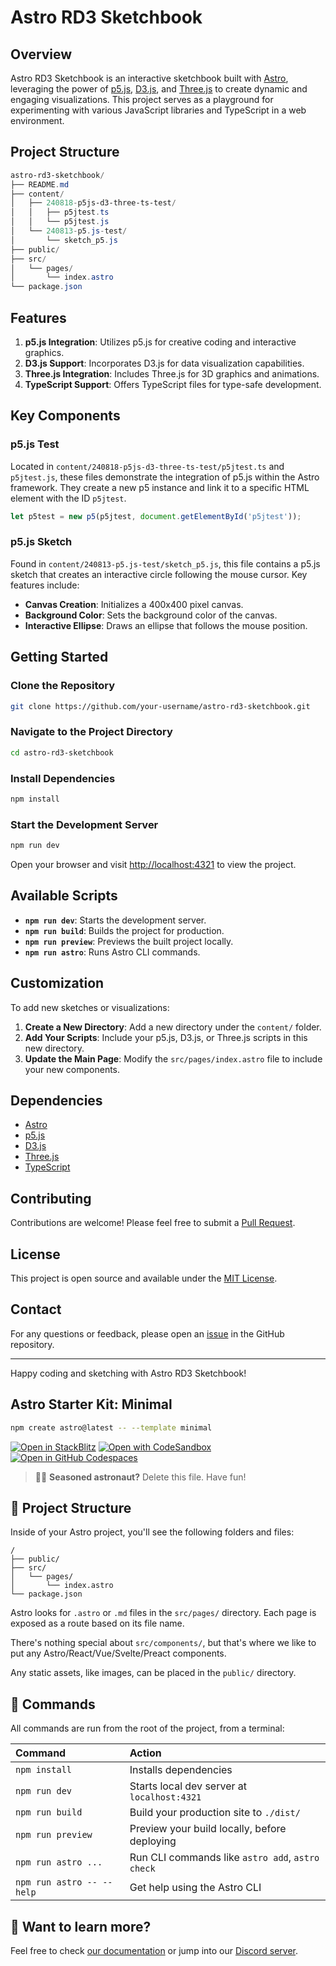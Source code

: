 # Astro RD3 Sketchbook

## Overview

Astro RD3 Sketchbook is an interactive sketchbook built with [Astro](https://astro.build/), leveraging the power
of [p5.js](https://p5js.org/), [D3.js](https://d3js.org/), and [Three.js](https://threejs.org/) to create dynamic and
engaging visualizations. This project serves as a playground for experimenting with various JavaScript libraries and
TypeScript in a web environment.

## Project Structure

``` powershell
astro-rd3-sketchbook/
├── README.md
├── content/
│   ├── 240818-p5js-d3-three-ts-test/
│   │   ├── p5jtest.ts
│   │   └── p5jtest.js
│   └── 240813-p5.js-test/
│       └── sketch_p5.js
├── public/
├── src/
│   └── pages/
│       └── index.astro
└── package.json
```

## Features

1. **p5.js Integration**: Utilizes p5.js for creative coding and interactive graphics.
2. **D3.js Support**: Incorporates D3.js for data visualization capabilities.
3. **Three.js Integration**: Includes Three.js for 3D graphics and animations.
4. **TypeScript Support**: Offers TypeScript files for type-safe development.

## Key Components

### p5.js Test

Located in `content/240818-p5js-d3-three-ts-test/p5jtest.ts` and `p5jtest.js`, these files demonstrate the integration
of p5.js within the Astro framework. They create a new p5 instance and link it to a specific HTML element with the ID
`p5jtest`.

```typescript
let p5test = new p5(p5jtest, document.getElementById('p5jtest'));
```

### p5.js Sketch

Found in `content/240813-p5.js-test/sketch_p5.js`, this file contains a p5.js sketch that creates an interactive circle
following the mouse cursor. Key features include:

- **Canvas Creation**: Initializes a 400x400 pixel canvas.
- **Background Color**: Sets the background color of the canvas.
- **Interactive Ellipse**: Draws an ellipse that follows the mouse position.

## Getting Started

### Clone the Repository

```bash
git clone https://github.com/your-username/astro-rd3-sketchbook.git
```

### Navigate to the Project Directory

```bash
cd astro-rd3-sketchbook
```

### Install Dependencies

```bash
npm install
```

### Start the Development Server

```bash
npm run dev
```

Open your browser and visit [http://localhost:4321](http://localhost:4321) to view the project.

## Available Scripts

- **`npm run dev`**: Starts the development server.
- **`npm run build`**: Builds the project for production.
- **`npm run preview`**: Previews the built project locally.
- **`npm run astro`**: Runs Astro CLI commands.

## Customization

To add new sketches or visualizations:

1. **Create a New Directory**: Add a new directory under the `content/` folder.
2. **Add Your Scripts**: Include your p5.js, D3.js, or Three.js scripts in this new directory.
3. **Update the Main Page**: Modify the `src/pages/index.astro` file to include your new components.

## Dependencies

- [Astro](https://astro.build/)
- [p5.js](https://p5js.org/)
- [D3.js](https://d3js.org/)
- [Three.js](https://threejs.org/)
- [TypeScript](https://www.typescriptlang.org/)

## Contributing

Contributions are welcome! Please feel free to submit
a [Pull Request](https://github.com/your-username/astro-rd3-sketchbook/pulls).

## License

This project is open source and available under the [MIT License](LICENSE).

## Contact

For any questions or feedback, please open an [issue](https://github.com/your-username/astro-rd3-sketchbook/issues) in
the GitHub repository.

---

Happy coding and sketching with Astro RD3 Sketchbook!

## Astro Starter Kit: Minimal

```sh
npm create astro@latest -- --template minimal
```

[![Open in StackBlitz](https://developer.stackblitz.com/img/open_in_stackblitz.svg)](https://stackblitz.com/github/withastro/astro/tree/latest/examples/minimal)
[![Open with CodeSandbox](https://assets.codesandbox.io/github/button-edit-lime.svg)](https://codesandbox.io/p/sandbox/github/withastro/astro/tree/latest/examples/minimal)
[![Open in GitHub Codespaces](https://github.com/codespaces/badge.svg)](https://codespaces.new/withastro/astro?devcontainer_path=.devcontainer/minimal/devcontainer.json)

> 🧑‍🚀 **Seasoned astronaut?** Delete this file. Have fun!

## 🚀 Project Structure

Inside of your Astro project, you'll see the following folders and files:

```text
/
├── public/
├── src/
│   └── pages/
│       └── index.astro
└── package.json
```

Astro looks for `.astro` or `.md` files in the `src/pages/` directory. Each page is exposed as a route based on its file
name.

There's nothing special about `src/components/`, but that's where we like to put any Astro/React/Vue/Svelte/Preact
components.

Any static assets, like images, can be placed in the `public/` directory.

## 🧞 Commands

All commands are run from the root of the project, from a terminal:

| Command                   | Action                                           |
|:--------------------------|:-------------------------------------------------|
| `npm install`             | Installs dependencies                            |
| `npm run dev`             | Starts local dev server at `localhost:4321`      |
| `npm run build`           | Build your production site to `./dist/`          |
| `npm run preview`         | Preview your build locally, before deploying     |
| `npm run astro ...`       | Run CLI commands like `astro add`, `astro check` |
| `npm run astro -- --help` | Get help using the Astro CLI                     |

## 👀 Want to learn more?

Feel free to check [our documentation](https://docs.astro.build) or jump into
our [Discord server](https://astro.build/chat).
